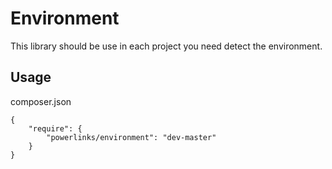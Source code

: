 Environment
=============

This library should be use in each project you need detect the environment.

Usage
-----

composer.json
```
{
    "require": {
        "powerlinks/environment": "dev-master"
    }
}
```
